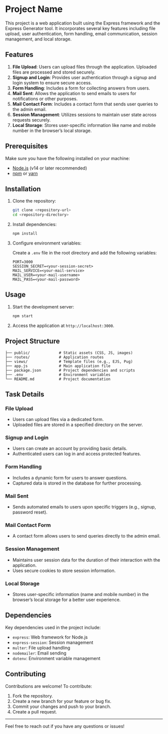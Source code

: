 # Project Name

This project is a web application built using the Express framework and the Express Generator tool. It incorporates several key features including file upload, user authentication, form handling, email communication, session management, and local storage.

## Features

1. **File Upload**: Users can upload files through the application. Uploaded files are processed and stored securely.
2. **Signup and Login**: Provides user authentication through a signup and login system to ensure secure access.
3. **Form Handling**: Includes a form for collecting answers from users.
4. **Mail Sent**: Allows the application to send emails to users for notifications or other purposes.
5. **Mail Contact Form**: Includes a contact form that sends user queries to the admin email.
6. **Session Management**: Utilizes sessions to maintain user state across requests securely.
7. **Local Storage**: Stores user-specific information like name and mobile number in the browser’s local storage.

## Prerequisites

Make sure you have the following installed on your machine:

- [Node.js](https://nodejs.org/) (v14 or later recommended)
- [npm](https://www.npmjs.com/) or [yarn](https://yarnpkg.com/)

## Installation

1. Clone the repository:

   ```bash
   git clone <repository-url>
   cd <repository-directory>
   ```

2. Install dependencies:

   ```bash
   npm install
   ```

3. Configure environment variables:

   Create a `.env` file in the root directory and add the following variables:

   ```env
   PORT=3000
   SESSION_SECRET=<your-session-secret>
   MAIL_SERVICE=<your-mail-service>
   MAIL_USER=<your-mail-username>
   MAIL_PASS=<your-mail-password>
   ```

## Usage

1. Start the development server:

   ```bash
   npm start
   ```

2. Access the application at `http://localhost:3000`.

## Project Structure

```plaintext
├── public/             # Static assets (CSS, JS, images)
├── routes/             # Application routes
├── views/              # Template files (e.g., EJS, Pug)
├── app.js              # Main application file
├── package.json        # Project dependencies and scripts
├── .env                # Environment variables
└── README.md           # Project documentation
```

## Task Details

### File Upload
- Users can upload files via a dedicated form.
- Uploaded files are stored in a specified directory on the server.

### Signup and Login
- Users can create an account by providing basic details.
- Authenticated users can log in and access protected features.

### Form Handling
- Includes a dynamic form for users to answer questions.
- Captured data is stored in the database for further processing.

### Mail Sent
- Sends automated emails to users upon specific triggers (e.g., signup, password reset).

### Mail Contact Form
- A contact form allows users to send queries directly to the admin email.

### Session Management
- Maintains user session data for the duration of their interaction with the application.
- Uses secure cookies to store session information.

### Local Storage
- Stores user-specific information (name and mobile number) in the browser’s local storage for a better user experience.

## Dependencies

Key dependencies used in the project include:

- `express`: Web framework for Node.js
- `express-session`: Session management
- `multer`: File upload handling
- `nodemailer`: Email sending
- `dotenv`: Environment variable management

## Contributing

Contributions are welcome! To contribute:

1. Fork the repository.
2. Create a new branch for your feature or bug fix.
3. Commit your changes and push to your branch.
4. Create a pull request.


---

Feel free to reach out if you have any questions or issues!
